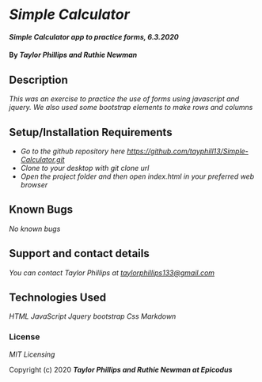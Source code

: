 # _Simple Calculator_

#### _Simple Calculator app to practice forms, 6.3.2020_

#### By _**Taylor Phillips and Ruthie Newman**_

## Description

_This was an exercise to practice the use of forms using javascript and jquery.  We also used some bootstrap elements to make rows and columns_

## Setup/Installation Requirements

* _Go to the github repository here https://github.com/tayphill13/Simple-Calculator.git_
* _Clone to your desktop with git clone url_
* _Open the project folder and then open index.html in your preferred web browser_

## Known Bugs

_No known bugs_

## Support and contact details

_You can contact Taylor Phillips at <taylorphillips133@gmail.com>_

## Technologies Used

_HTML_
_JavaScript_
_Jquery_
_bootstrap_
_Css_
_Markdown_

### License

*MIT Licensing*

Copyright (c) 2020 **_Taylor Phillips and Ruthie Newman at Epicodus_**
